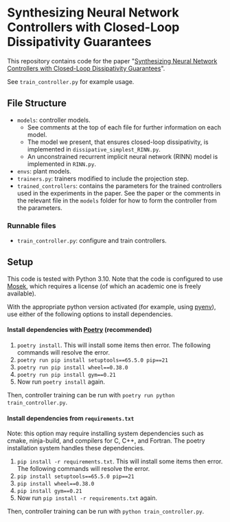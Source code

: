 Synthesizing Neural Network Controllers with Closed-Loop Dissipativity Guarantees
===================================

This repository contains code for the paper "[Synthesizing Neural Network Controllers with Closed-Loop Dissipativity Guarantees](https://arxiv.org/abs/2404.07373)".

See `train_controller.py` for example usage.

## File Structure

* `models`: controller models.
  * See comments at the top of each file for further information on each model.
  * The model we present, that ensures closed-loop dissipativity, is implemented in `dissipative_simplest_RINN.py`.
  * An unconstrained recurrent implicit neural network (RINN) model is implemented in `RINN.py`.
* `envs`: plant models.
* `trainers.py`: trainers modified to include the projection step.
* `trained_controllers`: contains the parameters for the trained controllers used in the experiments in the paper. See the paper or the comments in the relevant file in the `models` folder for how to form the controller from the parameters.

### Runnable files
* `train_controller.py`: configure and train controllers.

## Setup

This code is tested with Python 3.10.
Note that the code is configured to use [Mosek](https://www.mosek.com/), which requires a license (of which an academic one is freely available).

With the appropriate python version activated (for example, using [pyenv](https://github.com/pyenv/pyenv)), use either of the following options to install dependencies.

#### Install dependencies with [Poetry](https://python-poetry.org/) (recommended)

1) `poetry install`. This will install some items then error. The following commands will resolve the error.
2) `poetry run pip install setuptools==65.5.0 pip==21`
3) `poetry run pip install wheel==0.38.0`
4) `poetry run pip install gym==0.21`
5) Now run `poetry install` again.

Then, controller training can be run with `poetry run python train_controller.py`.

#### Install dependencies from `requirements.txt`

Note: this option may require installing system dependencies such as cmake, ninja-build, and compilers for C, C++, and Fortran. The poetry installation system handles these dependencies.

1) `pip install -r requirements.txt`. This will install some items then error. The following commands will resolve the error.
2) `pip install setuptools==65.5.0 pip==21`
3) `pip install wheel==0.38.0`
4) `pip install gym==0.21`
5) Now run `pip install -r requirements.txt` again.

Then, controller training can be run with `python train_controller.py`.
